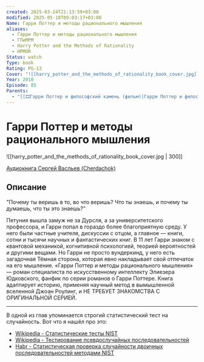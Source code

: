 ```yaml
---
created: 2025-03-24T21:13:59+03:00
modified: 2025-05-18T09:03:17+03:00
Name: Гарри Поттер и методы рационального мышления
aliases:
  - Гарри Поттер и методы рационального мышления
  - ГПиМРМ
  - Harry Potter and the Methods of Rationality
  - HPMOR
Status: watch
Type: book
Rating: PG-13
Cover: "![[harry_potter_and_the_methods_of_rationality_book_cover.jpg]]"
Year: 2010
Episode: 85
Parents:
  - "[[🎞Гарри Поттер и философский камень (фильм)|Гарри Поттер и философский камень]]"
---
```


# Гарри Поттер и методы рационального мышления

![[harry_potter_and_the_methods_of_rationality_book_cover.jpg | 300]]

[Аудиокнига Сергей Васльев (Cherdachok)](https://youtube.com/playlist?list=PL3GQVNZapamNVePI8sxa1vE_XonO2bQ1n)



## Описание

"Почему ты веришь в то, во что веришь? Что ты знаешь, и почему ты думаешь, что ты это знаешь?"

Петуния вышла замуж не за Дурсля, а за университетского профессора, и Гарри попал в гораздо более благоприятную среду. У него были частные учителя, дискуссии с отцом, а главное — книги, сотни и тысячи научных и фантастических книг. В 11 лет Гарри знаком с квантовой механикой, когнитивной психологией, теорией вероятностей и другими вещами. Но Гарри не просто вундеркинд, у него есть загадочная Тёмная сторона, которая явно накладывает свой отпечаток на его мышление. «Гарри Поттер и методы рационального мышления» — роман специалиста по искусственному интеллекту Элиезера Юдковского, фанфик по серии романов о Гарри Поттере. Книга адаптирует историю, применяя научный метод в вымышленной вселенной Джоан Роулинг, и НЕ ТРЕБУЕТ ЗНАКОМСТВА С ОРИГИНАЛЬНОЙ СЕРИЕЙ.

---

В одной из глав упоминается строгий статистический тест на случайность. Вот что я нашёл про это:
 - [Wikipedia - Статистические тесты NIST](https://www.google.com/url?sa=t&source=web&rct=j&opi=89978449&url=https://ru.wikipedia.org/wiki/%25D0%25A1%25D1%2582%25D0%25B0%25D1%2582%25D0%25B8%25D1%2581%25D1%2582%25D0%25B8%25D1%2587%25D0%25B5%25D1%2581%25D0%25BA%25D0%25B8%25D0%25B5_%25D1%2582%25D0%25B5%25D1%2581%25D1%2582%25D1%258B_NIST&ved=2ahUKEwjVvbay-deMAxUqAhAIHXaBAmgQFnoECBwQAQ&usg=AOvVaw1zAfjkFEjC323lD1K4kd2_)
 - [Wikipedia - Тестирование псевдослучайных последовательностей](https://www.google.com/url?sa=t&source=web&rct=j&opi=89978449&url=https://ru.wikipedia.org/wiki/%25D0%25A2%25D0%25B5%25D1%2581%25D1%2582%25D0%25B8%25D1%2580%25D0%25BE%25D0%25B2%25D0%25B0%25D0%25BD%25D0%25B8%25D0%25B5_%25D0%25BF%25D1%2581%25D0%25B5%25D0%25B2%25D0%25B4%25D0%25BE%25D1%2581%25D0%25BB%25D1%2583%25D1%2587%25D0%25B0%25D0%25B9%25D0%25BD%25D1%258B%25D1%2585_%25D0%25BF%25D0%25BE%25D1%2581%25D0%25BB%25D0%25B5%25D0%25B4%25D0%25BE%25D0%25B2%25D0%25B0%25D1%2582%25D0%25B5%25D0%25BB%25D1%258C%25D0%25BD%25D0%25BE%25D1%2581%25D1%2582%25D0%25B5%25D0%25B9&ved=2ahUKEwjVvbay-deMAxUqAhAIHXaBAmgQFnoECB0QAQ&usg=AOvVaw1Rn_FfhsfWhzw3nSgeR9jw)
 - [Habr - Статистическая проверка случайности двоичных последовательностей методами NIST](https://habr.com/ru/companies/securitycode/articles/237695/)
